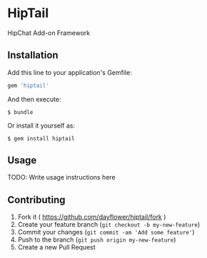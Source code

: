 # HipTail

HipChat Add-on Framework

## Installation

Add this line to your application's Gemfile:

```ruby
gem 'hiptail'
```

And then execute:

    $ bundle

Or install it yourself as:

    $ gem install hiptail

## Usage

TODO: Write usage instructions here

## Contributing

1. Fork it ( https://github.com/dayflower/hiptail/fork )
2. Create your feature branch (`git checkout -b my-new-feature`)
3. Commit your changes (`git commit -am 'Add some feature'`)
4. Push to the branch (`git push origin my-new-feature`)
5. Create a new Pull Request

